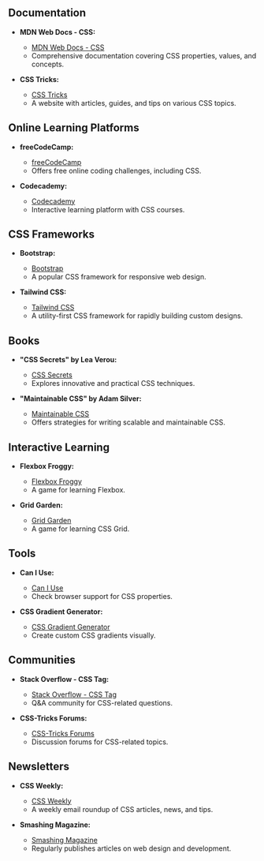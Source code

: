 ## Documentation

- **MDN Web Docs - CSS:**
  - [MDN Web Docs - CSS](https://developer.mozilla.org/en-US/docs/Web/CSS)
  - Comprehensive documentation covering CSS properties, values, and concepts.

- **CSS Tricks:**
  - [CSS Tricks](https://css-tricks.com/)
  - A website with articles, guides, and tips on various CSS topics.

## Online Learning Platforms

- **freeCodeCamp:**
  - [freeCodeCamp](https://www.freecodecamp.org/)
  - Offers free online coding challenges, including CSS.

- **Codecademy:**
  - [Codecademy](https://www.codecademy.com/)
  - Interactive learning platform with CSS courses.

## CSS Frameworks

- **Bootstrap:**
  - [Bootstrap](https://getbootstrap.com/)
  - A popular CSS framework for responsive web design.

- **Tailwind CSS:**
  - [Tailwind CSS](https://tailwindcss.com/)
  - A utility-first CSS framework for rapidly building custom designs.

## Books

- **"CSS Secrets" by Lea Verou:**
  - [CSS Secrets](https://www.oreilly.com/library/view/css-secrets/9781449372774/)
  - Explores innovative and practical CSS techniques.

- **"Maintainable CSS" by Adam Silver:**
  - [Maintainable CSS](http://maintainablecss.com/)
  - Offers strategies for writing scalable and maintainable CSS.

## Interactive Learning

- **Flexbox Froggy:**
  - [Flexbox Froggy](https://flexboxfroggy.com/)
  - A game for learning Flexbox.

- **Grid Garden:**
  - [Grid Garden](https://cssgridgarden.com/)
  - A game for learning CSS Grid.

## Tools

- **Can I Use:**
  - [Can I Use](https://caniuse.com/)
  - Check browser support for CSS properties.

- **CSS Gradient Generator:**
  - [CSS Gradient Generator](https://cssgradient.io/)
  - Create custom CSS gradients visually.

## Communities

- **Stack Overflow - CSS Tag:**
  - [Stack Overflow - CSS Tag](https://stackoverflow.com/questions/tagged/css)
  - Q&A community for CSS-related questions.

- **CSS-Tricks Forums:**
  - [CSS-Tricks Forums](https://css-tricks.com/forums/)
  - Discussion forums for CSS-related topics.

## Newsletters

- **CSS Weekly:**
  - [CSS Weekly](https://css-weekly.com/)
  - A weekly email roundup of CSS articles, news, and tips.

- **Smashing Magazine:**
  - [Smashing Magazine](https://www.smashingmagazine.com/)
  - Regularly publishes articles on web design and development.
